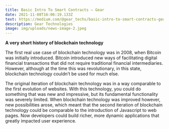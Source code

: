 ```yaml
---
title: Basic Intro To Smart Contracts — Gear
date: 2021-11-08T16:06:19.133Z
text: https://medium.com/@gear_techs/basic-intro-to-smart-contracts-gear-a831680062c0
description: Gear Technologies
image: img/uploads/news-image-2.jpeg
---
```

**A very short history of blockchain technology**

The first real use case of blockchain technology was in 2008, when Bitcoin was initially introduced. Bitcoin introduced new ways of facilitating digital financial transactions that did not require traditional financial intermediaries. However, although at the time this was revolutionary, in this state, blockchain technology couldn’t be used for much else.

The original iteration of blockchain technology was in a way comparable to the first evolution of websites. With this technology, you could do something that was new and impressive, but its fundamental functionality was severely limited. When blockchain technology was improved however, new possibilities arose, which meant that the second iteration of blockchain technology could be comparable to the introduction of Javascript to web pages. Now developers could build richer, more dynamic applications that greatly impacted user experience.